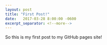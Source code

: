 ```yaml
---
layout: post
title: "First Post!"
date:   2017-03-28 8:00:00 -0600
excerpt_separator: <!--more-->
---
```

So this is my first post to my GitHub pages site!